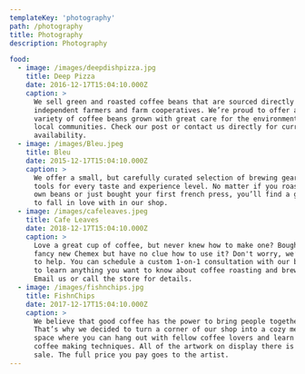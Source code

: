 ```yaml
---
templateKey: 'photography'
path: /photography
title: Photography
description: Photography

food:
  - image: /images/deepdishpizza.jpg
    title: Deep Pizza
    date: 2016-12-17T15:04:10.000Z
    caption: >
      We sell green and roasted coffee beans that are sourced directly from
      independent farmers and farm cooperatives. We’re proud to offer a
      variety of coffee beans grown with great care for the environment and
      local communities. Check our post or contact us directly for current
      availability.
  - image: /images/Bleu.jpeg
    title: Bleu
    date: 2015-12-17T15:04:10.000Z
    caption: >
      We offer a small, but carefully curated selection of brewing gear and
      tools for every taste and experience level. No matter if you roast your
      own beans or just bought your first french press, you’ll find a gadget
      to fall in love with in our shop.
  - image: /images/cafeleaves.jpeg
    title: Cafe Leaves
    date: 2018-12-17T15:04:10.000Z
    caption: >
      Love a great cup of coffee, but never knew how to make one? Bought a
      fancy new Chemex but have no clue how to use it? Don't worry, we’re here
      to help. You can schedule a custom 1-on-1 consultation with our baristas
      to learn anything you want to know about coffee roasting and brewing.
      Email us or call the store for details.
  - image: /images/fishnchips.jpg
    title: FishnChips
    date: 2017-12-17T15:04:10.000Z
    caption: >
      We believe that good coffee has the power to bring people together.
      That’s why we decided to turn a corner of our shop into a cozy meeting
      space where you can hang out with fellow coffee lovers and learn about
      coffee making techniques. All of the artwork on display there is for
      sale. The full price you pay goes to the artist.
---
```

